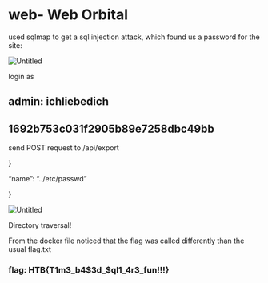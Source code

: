 # web- Web Orbital

used sqlmap to get a sql injection attack, which found us a password for the site:

![Untitled](web-%20Web%20Orbital%20d9a7fb8fc78a495b9a1b57f1a9e31f18/Untitled.png)

login as 

## admin: ichliebedich

## 1692b753c031f2905b89e7258dbc49bb

send POST request to /api/export

}

“name”: “../etc/passwd”

}

![Untitled](web-%20Web%20Orbital%20d9a7fb8fc78a495b9a1b57f1a9e31f18/Untitled%201.png)

Directory traversal!

From the docker file noticed that the flag was called differently than the usual flag.txt

### flag: HTB{T1m3_b4$3d_$ql1_4r3_fun!!!}